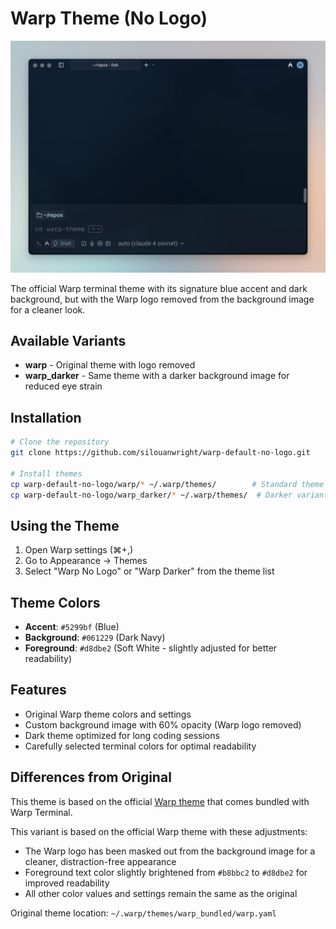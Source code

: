 # Warp Theme (No Logo)

![Warp Theme Preview](example.png)

The official Warp terminal theme with its signature blue accent and dark background, but with the Warp logo removed from the background image for a cleaner look.

## Available Variants

- **warp** - Original theme with logo removed
- **warp_darker** - Same theme with a darker background image for reduced eye strain

## Installation

```bash
# Clone the repository
git clone https://github.com/silouanwright/warp-default-no-logo.git

# Install themes
cp warp-default-no-logo/warp/* ~/.warp/themes/        # Standard theme
cp warp-default-no-logo/warp_darker/* ~/.warp/themes/  # Darker variant
```

## Using the Theme
1. Open Warp settings (⌘+,)
2. Go to Appearance → Themes
3. Select "Warp No Logo" or "Warp Darker" from the theme list

## Theme Colors

- **Accent**: `#5299bf` (Blue)
- **Background**: `#061229` (Dark Navy)
- **Foreground**: `#d8dbe2` (Soft White - slightly adjusted for better readability)

## Features

- Original Warp theme colors and settings
- Custom background image with 60% opacity (Warp logo removed)
- Dark theme optimized for long coding sessions
- Carefully selected terminal colors for optimal readability

## Differences from Original

This theme is based on the official [Warp theme](https://github.com/warpdotdev/themes/tree/main/warp_bundled) that comes bundled with Warp Terminal.

This variant is based on the official Warp theme with these adjustments:
- The Warp logo has been masked out from the background image for a cleaner, distraction-free appearance
- Foreground text color slightly brightened from `#b8bbc2` to `#d8dbe2` for improved readability
- All other color values and settings remain the same as the original

Original theme location: `~/.warp/themes/warp_bundled/warp.yaml`